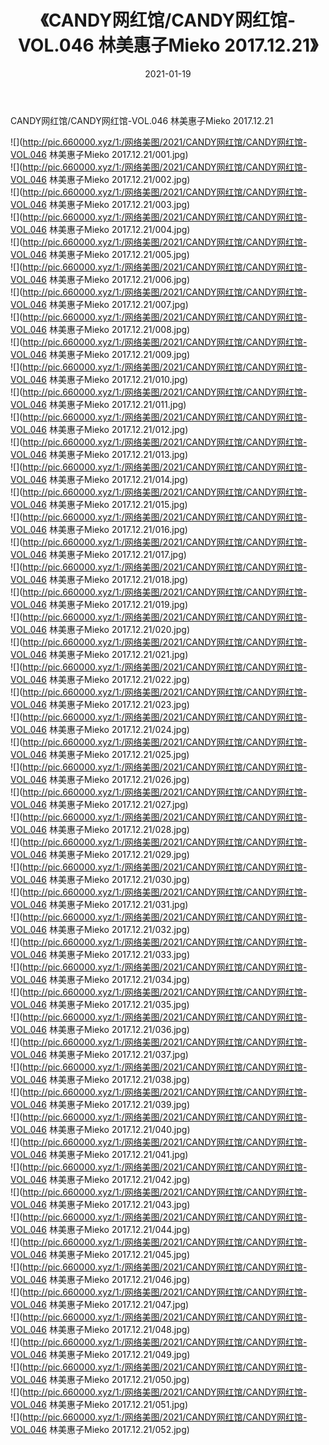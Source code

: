 ﻿---
layout: post
title:  《CANDY网红馆/CANDY网红馆-VOL.046 林美惠子Mieko 2017.12.21》
date:   2021-01-19
img: http://pic.660000.xyz/1:/网络美图/2021/CANDY网红馆/CANDY网红馆-VOL.046 林美惠子Mieko 2017.12.21/000.jpg
categories: [美女, 清纯, 唯美]
---

CANDY网红馆/CANDY网红馆-VOL.046 林美惠子Mieko 2017.12.21

 ![](http://pic.660000.xyz/1:/网络美图/2021/CANDY网红馆/CANDY网红馆-VOL.046 林美惠子Mieko 2017.12.21/001.jpg) <br>![](http://pic.660000.xyz/1:/网络美图/2021/CANDY网红馆/CANDY网红馆-VOL.046 林美惠子Mieko 2017.12.21/002.jpg) <br>![](http://pic.660000.xyz/1:/网络美图/2021/CANDY网红馆/CANDY网红馆-VOL.046 林美惠子Mieko 2017.12.21/003.jpg) <br>![](http://pic.660000.xyz/1:/网络美图/2021/CANDY网红馆/CANDY网红馆-VOL.046 林美惠子Mieko 2017.12.21/004.jpg) <br>![](http://pic.660000.xyz/1:/网络美图/2021/CANDY网红馆/CANDY网红馆-VOL.046 林美惠子Mieko 2017.12.21/005.jpg) <br>![](http://pic.660000.xyz/1:/网络美图/2021/CANDY网红馆/CANDY网红馆-VOL.046 林美惠子Mieko 2017.12.21/006.jpg) <br>![](http://pic.660000.xyz/1:/网络美图/2021/CANDY网红馆/CANDY网红馆-VOL.046 林美惠子Mieko 2017.12.21/007.jpg) <br>![](http://pic.660000.xyz/1:/网络美图/2021/CANDY网红馆/CANDY网红馆-VOL.046 林美惠子Mieko 2017.12.21/008.jpg) <br>![](http://pic.660000.xyz/1:/网络美图/2021/CANDY网红馆/CANDY网红馆-VOL.046 林美惠子Mieko 2017.12.21/009.jpg) <br>![](http://pic.660000.xyz/1:/网络美图/2021/CANDY网红馆/CANDY网红馆-VOL.046 林美惠子Mieko 2017.12.21/010.jpg) <br>![](http://pic.660000.xyz/1:/网络美图/2021/CANDY网红馆/CANDY网红馆-VOL.046 林美惠子Mieko 2017.12.21/011.jpg) <br>![](http://pic.660000.xyz/1:/网络美图/2021/CANDY网红馆/CANDY网红馆-VOL.046 林美惠子Mieko 2017.12.21/012.jpg) <br>![](http://pic.660000.xyz/1:/网络美图/2021/CANDY网红馆/CANDY网红馆-VOL.046 林美惠子Mieko 2017.12.21/013.jpg) <br>![](http://pic.660000.xyz/1:/网络美图/2021/CANDY网红馆/CANDY网红馆-VOL.046 林美惠子Mieko 2017.12.21/014.jpg) <br>![](http://pic.660000.xyz/1:/网络美图/2021/CANDY网红馆/CANDY网红馆-VOL.046 林美惠子Mieko 2017.12.21/015.jpg) <br>![](http://pic.660000.xyz/1:/网络美图/2021/CANDY网红馆/CANDY网红馆-VOL.046 林美惠子Mieko 2017.12.21/016.jpg) <br>![](http://pic.660000.xyz/1:/网络美图/2021/CANDY网红馆/CANDY网红馆-VOL.046 林美惠子Mieko 2017.12.21/017.jpg) <br>![](http://pic.660000.xyz/1:/网络美图/2021/CANDY网红馆/CANDY网红馆-VOL.046 林美惠子Mieko 2017.12.21/018.jpg) <br>![](http://pic.660000.xyz/1:/网络美图/2021/CANDY网红馆/CANDY网红馆-VOL.046 林美惠子Mieko 2017.12.21/019.jpg) <br>![](http://pic.660000.xyz/1:/网络美图/2021/CANDY网红馆/CANDY网红馆-VOL.046 林美惠子Mieko 2017.12.21/020.jpg) <br>![](http://pic.660000.xyz/1:/网络美图/2021/CANDY网红馆/CANDY网红馆-VOL.046 林美惠子Mieko 2017.12.21/021.jpg) <br>![](http://pic.660000.xyz/1:/网络美图/2021/CANDY网红馆/CANDY网红馆-VOL.046 林美惠子Mieko 2017.12.21/022.jpg) <br>![](http://pic.660000.xyz/1:/网络美图/2021/CANDY网红馆/CANDY网红馆-VOL.046 林美惠子Mieko 2017.12.21/023.jpg) <br>![](http://pic.660000.xyz/1:/网络美图/2021/CANDY网红馆/CANDY网红馆-VOL.046 林美惠子Mieko 2017.12.21/024.jpg) <br>![](http://pic.660000.xyz/1:/网络美图/2021/CANDY网红馆/CANDY网红馆-VOL.046 林美惠子Mieko 2017.12.21/025.jpg) <br>![](http://pic.660000.xyz/1:/网络美图/2021/CANDY网红馆/CANDY网红馆-VOL.046 林美惠子Mieko 2017.12.21/026.jpg) <br>![](http://pic.660000.xyz/1:/网络美图/2021/CANDY网红馆/CANDY网红馆-VOL.046 林美惠子Mieko 2017.12.21/027.jpg) <br>![](http://pic.660000.xyz/1:/网络美图/2021/CANDY网红馆/CANDY网红馆-VOL.046 林美惠子Mieko 2017.12.21/028.jpg) <br>![](http://pic.660000.xyz/1:/网络美图/2021/CANDY网红馆/CANDY网红馆-VOL.046 林美惠子Mieko 2017.12.21/029.jpg) <br>![](http://pic.660000.xyz/1:/网络美图/2021/CANDY网红馆/CANDY网红馆-VOL.046 林美惠子Mieko 2017.12.21/030.jpg) <br>![](http://pic.660000.xyz/1:/网络美图/2021/CANDY网红馆/CANDY网红馆-VOL.046 林美惠子Mieko 2017.12.21/031.jpg) <br>![](http://pic.660000.xyz/1:/网络美图/2021/CANDY网红馆/CANDY网红馆-VOL.046 林美惠子Mieko 2017.12.21/032.jpg) <br>![](http://pic.660000.xyz/1:/网络美图/2021/CANDY网红馆/CANDY网红馆-VOL.046 林美惠子Mieko 2017.12.21/033.jpg) <br>![](http://pic.660000.xyz/1:/网络美图/2021/CANDY网红馆/CANDY网红馆-VOL.046 林美惠子Mieko 2017.12.21/034.jpg) <br>![](http://pic.660000.xyz/1:/网络美图/2021/CANDY网红馆/CANDY网红馆-VOL.046 林美惠子Mieko 2017.12.21/035.jpg) <br>![](http://pic.660000.xyz/1:/网络美图/2021/CANDY网红馆/CANDY网红馆-VOL.046 林美惠子Mieko 2017.12.21/036.jpg) <br>![](http://pic.660000.xyz/1:/网络美图/2021/CANDY网红馆/CANDY网红馆-VOL.046 林美惠子Mieko 2017.12.21/037.jpg) <br>![](http://pic.660000.xyz/1:/网络美图/2021/CANDY网红馆/CANDY网红馆-VOL.046 林美惠子Mieko 2017.12.21/038.jpg) <br>![](http://pic.660000.xyz/1:/网络美图/2021/CANDY网红馆/CANDY网红馆-VOL.046 林美惠子Mieko 2017.12.21/039.jpg) <br>![](http://pic.660000.xyz/1:/网络美图/2021/CANDY网红馆/CANDY网红馆-VOL.046 林美惠子Mieko 2017.12.21/040.jpg) <br>![](http://pic.660000.xyz/1:/网络美图/2021/CANDY网红馆/CANDY网红馆-VOL.046 林美惠子Mieko 2017.12.21/041.jpg) <br>![](http://pic.660000.xyz/1:/网络美图/2021/CANDY网红馆/CANDY网红馆-VOL.046 林美惠子Mieko 2017.12.21/042.jpg) <br>![](http://pic.660000.xyz/1:/网络美图/2021/CANDY网红馆/CANDY网红馆-VOL.046 林美惠子Mieko 2017.12.21/043.jpg) <br>![](http://pic.660000.xyz/1:/网络美图/2021/CANDY网红馆/CANDY网红馆-VOL.046 林美惠子Mieko 2017.12.21/044.jpg) <br>![](http://pic.660000.xyz/1:/网络美图/2021/CANDY网红馆/CANDY网红馆-VOL.046 林美惠子Mieko 2017.12.21/045.jpg) <br>![](http://pic.660000.xyz/1:/网络美图/2021/CANDY网红馆/CANDY网红馆-VOL.046 林美惠子Mieko 2017.12.21/046.jpg) <br>![](http://pic.660000.xyz/1:/网络美图/2021/CANDY网红馆/CANDY网红馆-VOL.046 林美惠子Mieko 2017.12.21/047.jpg) <br>![](http://pic.660000.xyz/1:/网络美图/2021/CANDY网红馆/CANDY网红馆-VOL.046 林美惠子Mieko 2017.12.21/048.jpg) <br>![](http://pic.660000.xyz/1:/网络美图/2021/CANDY网红馆/CANDY网红馆-VOL.046 林美惠子Mieko 2017.12.21/049.jpg) <br>![](http://pic.660000.xyz/1:/网络美图/2021/CANDY网红馆/CANDY网红馆-VOL.046 林美惠子Mieko 2017.12.21/050.jpg) <br>![](http://pic.660000.xyz/1:/网络美图/2021/CANDY网红馆/CANDY网红馆-VOL.046 林美惠子Mieko 2017.12.21/051.jpg) <br>![](http://pic.660000.xyz/1:/网络美图/2021/CANDY网红馆/CANDY网红馆-VOL.046 林美惠子Mieko 2017.12.21/052.jpg) <br>